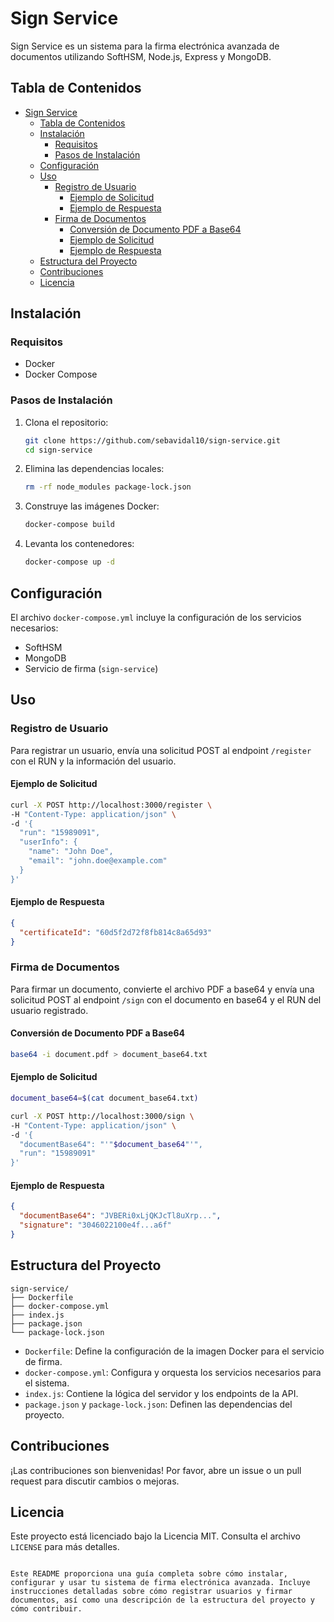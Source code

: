 # Sign Service

Sign Service es un sistema para la firma electrónica avanzada de documentos utilizando SoftHSM, Node.js, Express y MongoDB.

## Tabla de Contenidos

- [Sign Service](#sign-service)
  - [Tabla de Contenidos](#tabla-de-contenidos)
  - [Instalación](#instalación)
    - [Requisitos](#requisitos)
    - [Pasos de Instalación](#pasos-de-instalación)
  - [Configuración](#configuración)
  - [Uso](#uso)
    - [Registro de Usuario](#registro-de-usuario)
      - [Ejemplo de Solicitud](#ejemplo-de-solicitud)
      - [Ejemplo de Respuesta](#ejemplo-de-respuesta)
    - [Firma de Documentos](#firma-de-documentos)
      - [Conversión de Documento PDF a Base64](#conversión-de-documento-pdf-a-base64)
      - [Ejemplo de Solicitud](#ejemplo-de-solicitud-1)
      - [Ejemplo de Respuesta](#ejemplo-de-respuesta-1)
  - [Estructura del Proyecto](#estructura-del-proyecto)
  - [Contribuciones](#contribuciones)
  - [Licencia](#licencia)

## Instalación

### Requisitos

- Docker
- Docker Compose

### Pasos de Instalación

1. Clona el repositorio:

   ```sh
   git clone https://github.com/sebavidal10/sign-service.git
   cd sign-service
   ```

2. Elimina las dependencias locales:

   ```sh
   rm -rf node_modules package-lock.json
   ```

3. Construye las imágenes Docker:

   ```sh
   docker-compose build
   ```

4. Levanta los contenedores:

   ```sh
   docker-compose up -d
   ```

## Configuración

El archivo `docker-compose.yml` incluye la configuración de los servicios necesarios:

- SoftHSM
- MongoDB
- Servicio de firma (`sign-service`)

## Uso

### Registro de Usuario

Para registrar un usuario, envía una solicitud POST al endpoint `/register` con el RUN y la información del usuario.

#### Ejemplo de Solicitud

```sh
curl -X POST http://localhost:3000/register \
-H "Content-Type: application/json" \
-d '{
  "run": "15989091",
  "userInfo": {
    "name": "John Doe",
    "email": "john.doe@example.com"
  }
}'
```

#### Ejemplo de Respuesta

```json
{
  "certificateId": "60d5f2d72f8fb814c8a65d93"
}
```

### Firma de Documentos

Para firmar un documento, convierte el archivo PDF a base64 y envía una solicitud POST al endpoint `/sign` con el documento en base64 y el RUN del usuario registrado.

#### Conversión de Documento PDF a Base64

```sh
base64 -i document.pdf > document_base64.txt
```

#### Ejemplo de Solicitud

```sh
document_base64=$(cat document_base64.txt)

curl -X POST http://localhost:3000/sign \
-H "Content-Type: application/json" \
-d '{
  "documentBase64": "'"$document_base64"'",
  "run": "15989091"
}'
```

#### Ejemplo de Respuesta

```json
{
  "documentBase64": "JVBERi0xLjQKJcTl8uXrp...",
  "signature": "3046022100e4f...a6f"
}
```

## Estructura del Proyecto

```
sign-service/
├── Dockerfile
├── docker-compose.yml
├── index.js
├── package.json
└── package-lock.json
```

- `Dockerfile`: Define la configuración de la imagen Docker para el servicio de firma.
- `docker-compose.yml`: Configura y orquesta los servicios necesarios para el sistema.
- `index.js`: Contiene la lógica del servidor y los endpoints de la API.
- `package.json` y `package-lock.json`: Definen las dependencias del proyecto.

## Contribuciones

¡Las contribuciones son bienvenidas! Por favor, abre un issue o un pull request para discutir cambios o mejoras.

## Licencia

Este proyecto está licenciado bajo la Licencia MIT. Consulta el archivo `LICENSE` para más detalles.

```

Este README proporciona una guía completa sobre cómo instalar, configurar y usar tu sistema de firma electrónica avanzada. Incluye instrucciones detalladas sobre cómo registrar usuarios y firmar documentos, así como una descripción de la estructura del proyecto y cómo contribuir.
```
